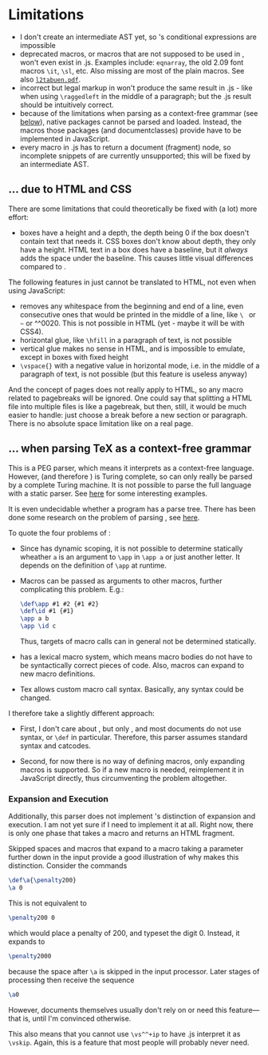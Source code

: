 # Limitations

- I don't create an intermediate AST yet, so <TeX/>'s conditional expressions are impossible
- deprecated macros, or macros that are not supposed to be used in <latex/>, won't even exist in <latex/>.js.
  Examples include: `eqnarray`, the old <latex/> 2.09 font macros `\it`, `\sl`, etc. Also missing are most of the plain<TeX/> macros.
  See also [`l2tabuen.pdf`](ftp://ftp.dante.de/tex-archive/info/l2tabu/english/l2tabuen.pdf).
- incorrect but legal markup in <latex/> won't produce the same result in <latex/>.js - like when using `\raggedleft` in the
  middle of a paragraph; but the <latex/>.js result should be intuitively correct.
- because of the limitations when parsing <TeX/> as a context-free grammar (see [below](#parsing-tex)), native <latex/> packages
  cannot be parsed and loaded. Instead, the macros those packages (and documentclasses) provide have to be implemented in
  JavaScript.
- every macro in <latex/>.js has to return a document (fragment) node, so incomplete snippets of <latex/> are currently unsupported; this
  will be fixed by an intermediate AST.


## ... due to HTML and CSS

There are some limitations that could theoretically be fixed with (a lot) more effort:

- <TeX/> boxes have a height and a depth, the depth being 0 if the box doesn't contain text that needs it. CSS boxes don't know
  about depth, they only have a height. HTML text in a box does have a baseline, but it *always* adds the space under the baseline.
  This causes little visual differences compared to <latex/>.


The following features in <latex/> just cannot be translated to HTML, not even when using JavaScript:

- <TeX/> removes any whitespace from the beginning and end of a line, even consecutive ones that would be printed in the middle
  of a line, like `\ ` or `~` or ^^0020. This is not possible in HTML (yet - maybe it will be with CSS4).
- horizontal glue, like `\hfill` in a paragraph of text, is not possible
- vertical glue makes no sense in HTML, and is impossible to emulate, except in boxes with fixed height
- `\vspace{}` with a negative value in horizontal mode, i.e. in the middle of a paragraph of text, is not possible
  (but this feature is useless anyway)

And the concept of pages does not really apply to HTML, so any macro related to pagebreaks will be ignored. One
could say that splitting a HTML file into multiple files is like a pagebreak, but then, still, it would be much
easier to handle: just choose a break before a new section or paragraph. There is no absolute space limitation
like on a real page.



## <a name="parsing-tex"></a> ... when parsing TeX as a context-free grammar

This is a PEG parser, which means it interprets <latex/> as a context-free language. However, <TeX/> (and therefore <latex/>) is
Turing complete, so <TeX/> can only really be parsed by a complete Turing machine. It is not possible to parse the full
<TeX/> language with a static parser. See
[here](https://tex.stackexchange.com/questions/4201/is-there-a-bnf-grammar-of-the-tex-language) for some interesting
examples.

It is even undecidable whether a <TeX/> program has a parse tree. There has been done some research
on the problem of parsing <TeX/>, see [here](http://www.mathematik.uni-marburg.de/~seba/publications/sle10.pdf).

To quote the four problems of <TeX/>:

- Since <TeX/> has dynamic scoping, it is not possible to determine statically
  wheather `a` is an argument to `\app` in `\app a` or just another letter. It depends on the definition of `\app` at
  runtime.

- Macros can be passed as arguments to other macros, further complicating this problem. E.g.:
  ```tex
  \def\app #1 #2 {#1 #2}
  \def\id #1 {#1}
  \app a b
  \app \id c
  ```
  Thus, targets of macro calls can in general not be determined statically.

- <TeX/> has a lexical macro system, which means macro bodies do not have to be syntactically correct pieces
  of <TeX/> code. Also, macros can expand to new macro definitions.

- Tex allows custom macro call syntax. Basically, any syntax could be changed.


I therefore take a slightly different approach:

- First, I don't care about <TeX/>, but only <latex/>, and most <latex/> documents do not use <TeX/> syntax, or `\def` in
  particular. Therefore, this parser assumes standard <latex/> syntax and catcodes.

- Second, for now there is no way of defining macros, only expanding macros is supported. So if a new
  <latex/> macro is needed, reimplement it in JavaScript directly, thus circumventing the problem altogether.


### Expansion and Execution

Additionally, this parser does not implement <TeX/>'s distinction of expansion and
execution. I am not yet sure if I need to implement it at all. Right now, there is only one phase that takes a macro
and returns an HTML fragment.

Skipped spaces and macros that expand to a macro taking a parameter further down in the input provide a good
illustration of why <TeX/> makes this distinction. Consider the commands
```tex
\def\a{\penalty200}
\a 0
```
This is not equivalent to
```tex
\penalty200 0
```
which would place a penalty of 200, and typeset the digit 0. Instead, it expands to
```tex
\penalty2000
```
because the space after `\a` is skipped in the input processor. Later stages of processing then receive the sequence
```tex
\a0
```
However, <latex/> documents themselves usually don't rely on or need this feature—that is, until I'm convinced otherwise.

This also means that you cannot use `\vs^^+ip` to have <latex/>.js interpret it as `\vskip`. Again, this is a feature
that most people will probably never need.
